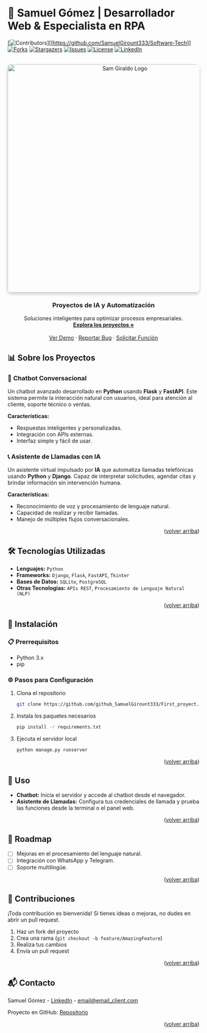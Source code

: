 # 💬 Samuel Gómez | Desarrollador Web & Especialista en RPA

[![Contributors][contributors-shield]][[https://github.com/SamuelGirount333/Software-Tech]]
[![Forks][forks-shield]][forks-url]
[![Stargazers][stars-shield]][stars-url]
[![Issues][issues-shield]][issues-url]
[![License][license-shield]][license-url]
[![LinkedIn][linkedin-shield]][linkedin-url]


<!-- PROJECT LOGO -->
<br />
<div align="center">
  <a href="https://github.com/SamuelGirount333/First_proyect">
    <img src="imagenes/Sam Giraldo by Samuel Giraldo software engineer & content creator 1 web 01.png" width="600" alt="Sam Giraldo Logo" style="border-radius: 10px; box-shadow: 0 4px 8px rgba(0, 0, 0, 0.2);">
  </a>
</div>


  </a>

<h3 align="center">Proyectos de IA y Automatización</h3>

  <p align="center">
    Soluciones inteligentes para optimizar procesos empresariales.
    <br />
    <a href="https://github.com/github_SamuelGirount333/First_proyect"><strong>Explora los proyectos »</strong></a>
    <br />
    <br />
    <a href="https://github.com/github_SamuelGirount333/First_proyect">Ver Demo</a>
    &middot;
    <a href="https://github.com/github_SamuelGirount333/First_proyect/issues/new?labels=bug&template=bug-report---.md">Reportar Bug</a>
    &middot;
    <a href="https://github.com/github_SamuelGirount333/First_proyect/issues/new?labels=enhancement&template=feature-request---.md">Solicitar Función</a>
  </p>
</div>


<!-- ABOUT THE PROJECT -->
## 📊 Sobre los Proyectos

### 🤖 **Chatbot Conversacional**
Un chatbot avanzado desarrollado en **Python** usando **Flask** y **FastAPI**. Este sistema permite la interacción natural con usuarios, ideal para atención al cliente, soporte técnico o ventas.

**Características:**
- Respuestas inteligentes y personalizadas.
- Integración con APIs externas.
- Interfaz simple y fácil de usar.

### 📞 **Asistente de Llamadas con IA**
Un asistente virtual impulsado por **IA** que automatiza llamadas telefónicas usando **Python** y **Django**. Capaz de interpretar solicitudes, agendar citas y brindar información sin intervención humana.

**Características:**
- Reconocimiento de voz y procesamiento de lenguaje natural.
- Capacidad de realizar y recibir llamadas.
- Manejo de múltiples flujos conversacionales.

<p align="right">(<a href="#readme-top">volver arriba</a>)</p>


## 🛠️ Tecnologías Utilizadas

- **Lenguajes:** `Python`
- **Frameworks:** `Django`, `Flask`, `FastAPI`, `Tkinter`
- **Bases de Datos:** `SQLite`, `PostgreSQL`
- **Otras Tecnologías:** `APIs REST`, `Procesamiento de Lenguaje Natural (NLP)`

<p align="right">(<a href="#readme-top">volver arriba</a>)</p>


## 🚀 Instalación

### 📋 Prerrequisitos

- Python 3.x
- pip

### ⚙️ Pasos para Configuración

1. Clona el repositorio
   ```sh
   git clone https://github.com/github_SamuelGirount333/First_proyect.git
   ```
2. Instala los paquetes necesarios
   ```sh
   pip install -r requirements.txt
   ```
3. Ejecuta el servidor local
   ```sh
   python manage.py runserver
   ```

<p align="right">(<a href="#readme-top">volver arriba</a>)</p>


## 📖 Uso

- **Chatbot:** Inicia el servidor y accede al chatbot desde el navegador.
- **Asistente de Llamadas:** Configura tus credenciales de llamada y prueba las funciones desde la terminal o el panel web.

<p align="right">(<a href="#readme-top">volver arriba</a>)</p>


## 📌 Roadmap

- [ ] Mejoras en el procesamiento del lenguaje natural.
- [ ] Integración con WhatsApp y Telegram.
- [ ] Soporte multilingüe.

<p align="right">(<a href="#readme-top">volver arriba</a>)</p>


## 🤝 Contribuciones

¡Toda contribución es bienvenida! Si tienes ideas o mejoras, no dudes en abrir un pull request.

1. Haz un fork del proyecto
2. Crea una rama (`git checkout -b feature/AmazingFeature`)
3. Realiza tus cambios
4. Envía un pull request

<p align="right">(<a href="#readme-top">volver arriba</a>)</p>


## 📬 Contacto

Samuel Gómez - [LinkedIn](https://linkedin.com/in/linkedin_username) - email@email_client.com

Proyecto en GitHub: [Repositorio](https://github.com/github_SamuelGirount333/First_proyect)

<p align="right">(<a href="#readme-top">volver arriba</a>)</p>


<!-- MARKDOWN LINKS & IMAGES -->
[contributors-shield]: https://img.shields.io/github/contributors/github_username/repo_name.svg?style=for-the-badge
[contributors-url]: https://github.com/github_username/repo_name/graphs/contributors
[forks-shield]: https://img.shields.io/github/forks/github_username/repo_name.svg?style=for-the-badge
[forks-url]: https://github.com/github_username/repo_name/network/members
[stars-shield]: https://img.shields.io/github/stars/github_username/repo_name.svg?style=for-the-badge
[stars-url]: https://github.com/github_username/repo_name/stargazers
[issues-shield]: https://img.shields.io/github/issues/github_username/repo_name.svg?style=for-the-badge
[issues-url]: https://github.com/github_username/repo_name/issues
[license-shield]: https://img.shields.io/github/license/github_username/repo_name.svg?style=for-the-badge
[license-url]: https://github.com/github_username/repo_name/blob/master/LICENSE.txt
[linkedin-shield]: https://img.shields.io/badge/-LinkedIn-black.svg?style=for-the-badge&logo=linkedin&colorB=555
[linkedin-url]: https://www.linkedin.com/in/samuel-gomez
